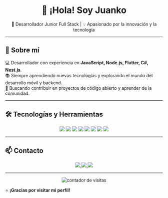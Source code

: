 <h1 align="center">👋 ¡Hola! Soy Juanko </h1>

<p align="center">
  🚀 Desarrollador Junior Full Stack | 💡 Apasionado por la innovación y la tecnología
</p>

---

## 🚀 Sobre mí  
💻 Desarrollador con experiencia en **JavaScript, Node.js, Flutter, C#, Nest.js**.  
📚 Siempre aprendiendo nuevas tecnologías y explorando el mundo del desarrollo móvil y backend.  
🎯 Buscando contribuir en proyectos de código abierto y aprender de la comunidad.  

---

## 🛠️ Tecnologías y Herramientas  
<p align="center">
  <img src="https://img.shields.io/badge/JavaScript-F7DF1E?style=for-the-badge&logo=javascript&logoColor=black" />
  <img src="https://img.shields.io/badge/Node.js-339933?style=for-the-badge&logo=nodedotjs&logoColor=white" />
  <img src="https://img.shields.io/badge/Flutter-02569B?style=for-the-badge&logo=flutter&logoColor=white" />
  <img src="https://img.shields.io/badge/Dart-0175C2?style=for-the-badge&logo=dart&logoColor=white" />
  <img src="https://img.shields.io/badge/C%23-239120?style=for-the-badge&logo=csharp&logoColor=white" />
  <img src="https://img.shields.io/badge/Git-F05032?style=for-the-badge&logo=git&logoColor=white" />
  <img src="https://img.shields.io/badge/GitHub-181717?style=for-the-badge&logo=github&logoColor=white" />
  <img src="https://img.shields.io/badge/Linux-FCC624?style=for-the-badge&logo=linux&logoColor=black" />
</p>


---

## 📫 Contacto  
<p align="center">
  <a href="https://www.linkedin.com/in/juankrojas">
    <img src="https://img.shields.io/badge/LinkedIn-%230077B5.svg?&style=for-the-badge&logo=linkedin&logoColor=white" />
  </a>
  <a href="https://x.com/JuankoRojas">
    <img src="https://img.shields.io/badge/Twitter-%231DA1F2.svg?&style=for-the-badge&logo=twitter&logoColor=white" />
  </a>
  <a href="https://github.com/JuankoRojas">
    <img src="https://img.shields.io/badge/GitHub-%23181717.svg?&style=for-the-badge&logo=github&logoColor=white" />
  </a>
</p>

---
<p align="center">
  <img src="https://komarev.com/ghpvc/?username=JuankoRojas&label=Visitas&color=blue&style=flat" alt="contador de visitas" />
</p>






⭐ **¡Gracias por visitar mi perfil!**  
